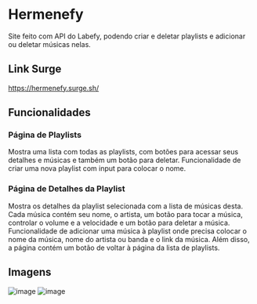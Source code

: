 # Hermenefy

Site feito com API do Labefy, podendo criar e deletar playlists e adicionar ou deletar músicas nelas.

## Link Surge

https://hermenefy.surge.sh/

## Funcionalidades

### Página de Playlists
Mostra uma lista com todas as playlists, com botões para acessar seus detalhes e músicas e também um botão para deletar.
Funcionalidade de criar uma nova playlist com input para colocar o nome.

### Página de Detalhes da Playlist
Mostra os detalhes da playlist selecionada com a lista de músicas desta.
Cada música contém seu nome, o artista, um botão para tocar a música, controlar o volume e a velocidade e um botão para deletar a música.
Funcionalidade de adicionar uma música à playlist onde precisa colocar o nome da música, nome do artista ou banda e o link da música.
Além disso, a página contém um botão de voltar à página da lista de playlists.

## Imagens

![image](https://user-images.githubusercontent.com/94693150/151725475-6ee9a412-a724-4a01-b741-fe850aa5ba94.png)
![image](https://user-images.githubusercontent.com/94693150/151725541-98f73972-2100-4945-b405-6d3723d36501.png)